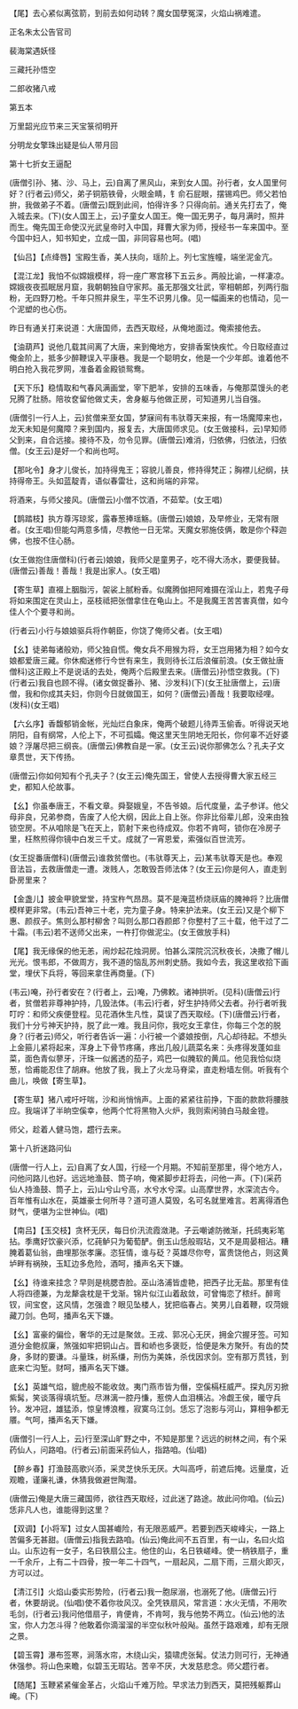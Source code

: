 <!-- { "loadSidebar": true } -->
【尾】去心紧似离弦箭，到前去如何动转？魔女国孽冤深，火焰山祸难遣。

正名朱太公告官司

裴海棠遇妖怪

三藏托孙悟空

二郎收猪八戒
　




第五本

万里韶光应节来三天宝箓彻明开

分明龙女擎珠出疑是仙人带月回


第十七折女王逼配

(唐僧引孙、猪、沙、马上，云)自离了黑风山，来到女人国。孙行者，女人国里何好？(行者云)师父，弟子铜筋铁骨，火眼金睛，钅俞石屁眼，摆锡鸡巴。师父若怕拚，我做弟子不着。(唐僧云)既到此间，怕得许多？只得向前。通关先打去了，俺入城去来。(下)(女人国王上，云)子童女人国王。俺一国无男子，每月满时，照井而生。俺先国王命使汉光武皇帝时入中国，拜曹大家为师，授经书一车来国中。至今国中妇人，知书知史，立成一国，非同容易也呵。(唱)

【仙吕】【点绛唇】宝殿生香，美人扶向，瑶阶上。列七宝旌幢，端坐泥金亢。

【混江龙】我怕不似嫦娥模样，将一座广寒宫移下五云乡。两般比谕，一样凄凉。嫦娥夜夜孤眠居月窟，我朝朝独自守家邦。虽无那强文壮武，宰相朝郎，列两行脂粉，无四野刀枪。千年只照井泉生，平生不识男儿像。见一幅画来的也情动，见一个泥塑的也心伤。

昨日有通关打来说道：大唐国师，去西天取经，从俺地面过。俺索接他去。

【油葫芦】说他几载其间离了大唐，来到俺地方，安排香案快疾忙。今日取经直过俺金阶上，抵多少醉鞭误入平康巷。我是一个聪明女，他是一个少年郎。谁着他不明白抢入我花罗网，准备着金殿锁鸳鸯。

【天下乐】稳情取和气春风满画堂，宰下肥羊，安排的五味香，与俺那菜馒头的老兄腾了肚肠。陪妆奁留他做丈夫，舍身躯与他做正房，可知道男儿当自强。

(唐僧引一行人上，云)贫僧来至女国，梦寐间有韦驮尊天来报，有一场魔障来也，龙天未知是何魔障？来到国内，报复去，大唐国师求见。(女王做接科，云)早知师父到来，自合远接。接待不及，勿令见罪。(唐僧云)难消，归依佛，归依法，归依僧。(女王云)是好一个和尚也呵。

【那叱令】身才儿俊长，加持得鬼王；容貌儿善良，修持得梵正；胸襟儿纪纲，扶持得帝王。头如蓝靛青，语似春雷壮，这和尚端的非常。

将酒来，与师父接风。(唐僧云)小僧不饮酒，不茹荤。(女王唱)

【鹊踏枝】执方尊泻琼浆，露春葱捧瑶觞。(唐僧云)娘娘，及早修业，无常有限者。(女王唱)但能勾两意多情，尽教他一日无常。天魔女邪施伎俩，敢是你个释迦佛，也按不住心肠。

(女王做抱住唐僧科)(行者云)娘娘，我师父是童男子，吃不得大汤水，要便我替。(唐僧云)善哉！善哉！我是出家人。(女王唱)

【寄生草】直裰上胭脂污，袈裟上腻粉香。似魔腾伽把阿难摄在淫山上，若鬼子母将如来围定在灵山上，巫枝祗把张僧拿住在龟山上。不是我魔王苦苦害真僧，如今佳人个个要寻和尚。

(行者云)小行与娘娘驱兵将作朝臣，你饶了俺师父者。(女王唱)

【幺】徒弟每诸般劝，师父独自慌。俺女兵不用猴为将，女王岂用猪为相？如今女娘都爱唐三藏。你休痴迷修行今世有来生，我则待长江后浪催前浪。(女王做扯唐僧科)这正殿上不是说话的去处，俺两个后殿里去来。(唐僧云)孙悟空救我。(下)(行者云)我自也顾不得。(诸女做捉番孙、猪、沙发科)(下)(女王扯唐僧上，云)唐僧，我和你成其夫妇，你则今日就做国王，如何？(唐僧云)善哉！我要取经哩。(发科)(女王唱)

【六幺序】香馥郁销金帐，光灿烂白象床，俺两个破题儿待弄玉偷香。听得说天地阴阳，自有纲常，人伦上下，不可孤孀。俺这里天生阴地无阳长，你何辜不近好婆娘？浮屠尽把三纲丧。(唐僧云)佛教自是一家。(女王云)说你那佛怎么？孔夫子文章贯世，天下传扬。

(唐僧云)你如何知有个孔夫子？(女王云)俺先国王，曾使人去授得曹大家五经三史，都知人伦故事。

【幺】你虽奉唐王，不看文章。舜娶娥皇，不告爷娘。后代度量，孟子参详。他父母非良，兄弟参商，告废了人伦大纲，因此上自上张。你非比俗辈儿郎，没来由独锁空房。不从咱除是飞在天上，箭射下来也待成双。你若不肯呵，锁你在冷房子里，枉熬煎得你镜中白发三千丈。成就了一宵恩爱，索强似百世流芳。

(女王捉番唐僧科)(唐僧云)谁救贫僧也。(韦驮尊天上，云)某韦驮尊天是也。奉观音法旨，去救唐僧走一遭。泼贱人，怎敢毁吾师法体？(女王云)你是何人，直走到卧房里来？

【金盏儿】披金甲貌堂堂，持宝杵气昂昂。莫不是淹蓝桥烧祆庙的腌神将？比唐僧模样更非常。(韦云)吾神三十老，完为童子身。特来护法来。(女王云)又是个柳下惠、颜叔子。焦则么那村柳舍？叫则么那口吞颜郎？你整村了三十载，他干过了二十霜。(韦云)若不送师父出来，一杵打你做泥尘。(女王做放手科)

【尾】我无缘保的他无恙，闹炒起花烛洞房。怕甚么深院沉沉秋夜长，决撒了帽儿光光。恨韦郎，不做周方，我不道的恼乱苏州刺史肠。我如今去，我这里收拾下画堂，埋伏下兵将，等回来拿住再商量。(下)

(韦云)唵，孙行者安在？(行者上，云)唵，乃佛敕。诸神拱听。(见科)(唐僧云)行者，贫僧若非尊神护持，几毁法体。(韦云)行者，好生护持师父去者。孙行者听我叮咛：和师父疾便登程。见花酒休生凡性，莫误了西天取经。(下)(唐僧云)行者，我们十分亏神天护持，脱了此一难。我且问你，我吃女王拿住，你每三个怎的脱身？(行者云)师父，听行者告诉一遍：小行被一个婆娘按倒，凡心却待起。不想头上金箍儿紧将起来，浑身上下骨节疼痛，疼出几般儿蔬菜名来：头疼得发蓬如韭菜，面色青似蓼牙，汗珠一似酱透的茄子，鸡巴一似腌软的黄瓜。他见我恰似烧葱，恰甫能忍住了胡麻。他放了我，我上了火龙马脊梁，直走粉墙左侧。听我有个曲儿，唤做【寄生草】。

【寄生草】猪八戒吁吁喘，沙和尚悄悄声。上面的紧紧往前挣，下面的款款将腰肢应。我端详了半晌空傒幸，他两个忙将黑物入火炉，我则索闲骑白马敲金镫。

师父，趁着人健马饱，趱行去来。


第十八折迷路问仙

(唐僧一行人上，云)自离了女人国，行经一个月期。不知前至那里，得个地方人，问他问路儿也好。远远地渔鼓、筒子响，俺紧脚步赶将去，问他一声。(下)(采药仙人持渔鼓、筒子上，云)山兮山兮高，水兮水兮深。山高摩世界，水深流古今。百年惟有山水在，英雄豪士何所寻？道可道人莫毁，名可名就里难言。若离得酒色财气，便堪为尘世神仙。(唱)

【南吕】【玉交枝】贪杯无厌，每日价汛流霞潋滟。子云嘲谑防微渐，托鸱夷彩笔拈。季鹰好饮豪兴添，忆莼鲈只为葡萄酽。倒玉山恁般瑕玷，又不是周晏相沾。糟腌着葛仙翁，曲埋那张孝廉。恣狂情，谁与砭？英雄尽你夸，富贵饶他占，则这黄垆畔有祸殃，玉缸边多危险，酒呵，播声名天下嫌。

【幺】待谁来挂念？早则是桃腮杏脸。巫山洛浦皆虚艳，把西子比无盐。那里有佳人将四德兼，为龙犛衾枕是干戈渐。锦片似江山着敌敛，可曾悔恋了秾纤。醉弯钗，间宝奁，这风情，怎强谵？眼见坠楼人，犹把临春占。笑男儿自着鞭，叹菏娥藏刀剑。色呵，播声名天下嫌。

【幺】富豪的偏俭，奢华的无过是聚敛。王戎、郭况心无厌，拥金穴握牙签。可知道分金鲍叔廉，煞强如牢把铜山占。晋和峤也多褒贬，恰便是朱方聚歼。有齿的焚身，多财的要谦。斗量珠，树系缣，刑伤为美姝，杀伐因求剑。空有那万贯钱，到底来亡沟堑。财呵，播声名天下嫌。

【幺】英雄气焰，貔虎般不能收敛。夷门燕市皆为僭，空傒槅枉威严。探丸厉刃掀紫髯，笑谈落得填坑堑。尽淋漓一腔丹慊，惹傍人血泪横沾。冷觑王侯，暖守兵钤。发冲冠，雄猛添，惊皇博浪椎，寂寞乌江剑。恁忘了泡影与河山，算相争都无餍。气呵，播声名天下嫌。

(唐僧引一行人上，云)行至深山旷野之中，不知是那里？远远的树林之间，有个采药仙人，问路咱。(行者云)前面采药仙人，指路咱。(仙唱)

【醉乡春】打渔鼓高歌兴添，采灵芝快乐无厌。大叫高呼，前遮后掩。远量度，近观瞻，谨廉礼谦，休猜我做避世陶潜。

(唐僧云)俺是大唐三藏国师，欲往西天取经，过此迷了路途。故此问你咱。(仙云)恁非凡人也，谁能得到这里？

【双调】【小将军】过女人国甚巇险，有无限恶威严。若要到西天峻峰尖，一路上苦偏多无甚甜。(唐僧云)指我去路咱。(仙云)俺此间不五百里，有一山，名曰火焰山。山东边有一女子，名曰铁扇公主。他住的山，名日铁嵯峰。使一柄铁扇子，重一千余斤，上有二十四骨，按一年二十四气，一扇起风，二扇下雨，三扇火即灭，方可以过。

【清江引】火焰山委实形势险，(行者云)我一胞尿溺，也溺死了他。(唐僧云)行者，休要胡说。(仙唱)使不着你妆风汉。全凭铁扇风，常言道：水火无情，不用吹毛剑，(行者云)我问他借扇子，肯便肯，不肯呵，我与他势不两立。(仙云)他的法宝，你人力怎斗得？他敢着你滴溜溜的半空似秋叶般飐。虽然于路艰难，却有无限之景。

【碧玉霄】瀑布签寒，涧落水帘，木绕山尖，猿啸虎张髯。仗法力则可行，无神通休强参。将山色来瞻，似碧玉无瑕玷。苦辛不厌，大发慈悲念。师父趱行者。

【随尾】玉鞭紧紧催金革占，火焰山千难万险。早求法力到西天，莫把残躯葬山崦。(下)

